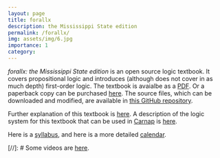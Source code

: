 ```yaml
---
layout: page
title: forallx 
description: the Mississippi State edition
permalink: /forallx/
img: assets/img/6.jpg
importance: 1
category:
---
```


*forallx: the Mississippi State edition* is an open source logic textbook. It covers propositional logic and introduces (although does not cover in as much depth) first-order logic. The textbook is avaialbe as a [PDF](https://github.com/loighic/forallx-msu/raw/master/forallx-MSU.pdf). 
Or a paperback copy can be purchased [here](https://www.amazon.com/forallx-Mississippi-Logic-Machine-Shop/dp/B0CRBKG23D/).
The source files, which can be downloaded and modified, are available in [this GitHub repository](https://github.com/loighic/forallx-msu).

Further explanation of this textbook is [here](/forallx/intro/). A description of the logic system for this textbook that can be used in [Carnap](https://carnap.io/) is [here](https://carnap.io/srv/doc/forallx-msu.md).


Here is a [syllabus](https://loighic.net/logic/logic_CR.pdf), and here is a more detailed [calendar](https://calendar.google.com/calendar/u/0?cid=NnA2amwzOGtwMmY1OWc5N3RlNmtoZDNmZTBAZ3JvdXAuY2FsZW5kYXIuZ29vZ2xlLmNvbQ).

[//]: # Some videos are [here](/forallx/videos/).